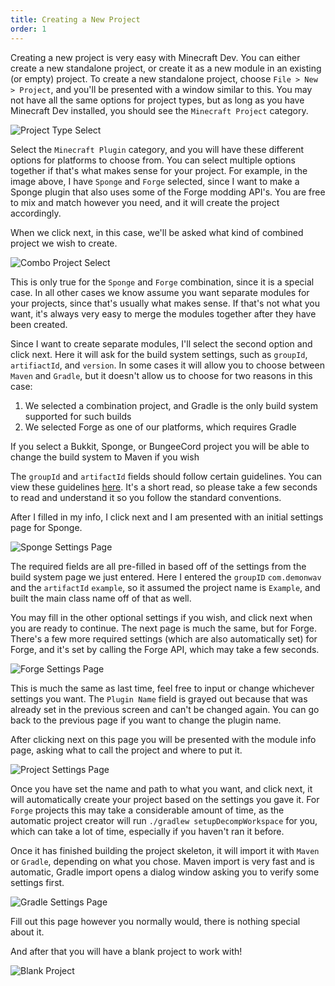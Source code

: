```yaml
---
title: Creating a New Project
order: 1
---
```


Creating a new project is very easy with Minecraft Dev. You can either create a new standalone project, or
create it as a new module in an existing (or empty) project. To create a new standalone project, choose
`File > New > Project`, and you'll be presented with a window similar to this. You may not have all the same options for
project types, but as long as you have Minecraft Dev installed, you should see the `Minecraft Project`
category.

![Project Type Select](/assets/gettingstarted/projecttype.png)

Select the `Minecraft Plugin` category, and you will have these different options for platforms to choose from. You can
select multiple options together if that's what makes sense for your project. For example, in the image above, I have
`Sponge` and `Forge` selected, since I want to make a Sponge plugin that also uses some of the Forge modding API's. You
are free to mix and match however you need, and it will create the project accordingly.

When we click next, in this case, we'll be asked what kind of combined project we wish to create.

![Combo Project Select](/assets/gettingstarted/comboproject.png)

This is only true for the `Sponge` and `Forge` combination, since it is a special case. In all other cases we know
assume you want separate modules for your projects, since that's usually what makes sense. If that's not what you want,
it's always very easy to merge the modules together after they have been created.

Since I want to create separate modules, I'll select the second option and click next. Here it will ask for the build
system settings, such as `groupId`, `artifiactId`, and `version`. In some cases it will allow you to choose between
`Maven` and `Gradle`, but it doesn't allow us to choose for two reasons in this case:

 1. We selected a combination project, and Gradle is the only build system supported for such builds
 2. We selected Forge as one of our platforms, which requires Gradle
 
If you select a Bukkit, Sponge, or BungeeCord project you will be able to change the build system to Maven if you wish

The `groupId` and `artifactId` fields should follow certain guidelines. You can view these guidelines
[here](https://maven.apache.org/guides/mini/guide-naming-conventions.html). It's a short read, so please take a few
seconds to read and understand it so you follow the standard conventions.

After I filled in my info, I click next and I am presented with an initial settings page for Sponge.

![Sponge Settings Page](/assets/gettingstarted/spongesettings.png)

The required fields are all pre-filled in based off of the settings from the build system page we just entered. Here I
entered the `groupID` `com.demonwav` and the `artifactId` `example`, so it assumed the project name is `Example`, and
built the main class name off of that as well.

You may fill in the other optional settings if you wish, and click next when you are ready to continue. The next page
is much the same, but for Forge. There's a few more required settings (which are also automatically set) for Forge,
and it's set by calling the Forge API, which may take a few seconds.

![Forge Settings Page](/assets/gettingstarted/forgesettings.png)

This is much the same as last time, feel free to input or change whichever settings you want. The `Plugin Name` field is
grayed out because that was already set in the previous screen and can't be changed again. You can go back to the
previous page if you want to change the plugin name.

After clicking next on this page you will be presented with the module info page, asking what to call the project and
where to put it.

![Project Settings Page](/assets/gettingstarted/projectsettings.png)

Once you have set the name and path to what you want, and click next, it will automatically create your project based
on the settings you gave it. For `Forge` projects this may take a considerable amount of time, as the
automatic project creator will run `./gradlew setupDecompWorkspace` for you, which can take a lot of time, especially
if you haven't ran it before.

Once it has finished building the project skeleton, it will import it with `Maven` or `Gradle`, depending on what you
chose. Maven import is very fast and is automatic, Gradle import opens a dialog window asking you to verify some
settings first.

![Gradle Settings Page](/assets/gettingstarted/gradlesettings.png)

Fill out this page however you normally would, there is nothing special about it.

And after that you will have a blank project to work with!

![Blank Project](/assets/gettingstarted/blankproject.png)

